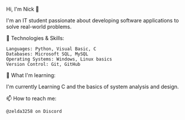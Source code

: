 Hi, I'm Nick 👋

I'm an IT student passionate about developing software applications to solve real-world problems.

🔧 Technologies & Skills:

    Languages: Python, Visual Basic, C
    Databases: Microsoft SQL, MySQL
    Operating Systems: Windows, Linux basics
    Version Control: Git, GitHub

🌱 What I'm learning:

I'm currently Learning C and the basics of system analysis and design.

📫 How to reach me:

    @zelda3258 on Discord
